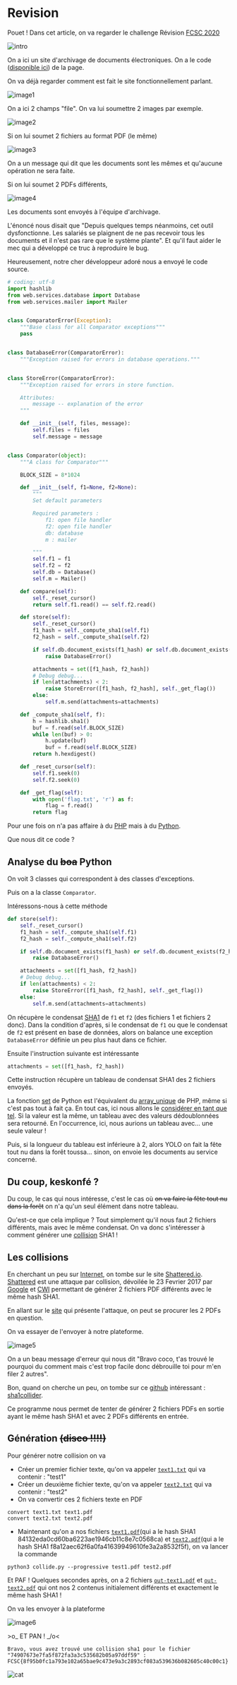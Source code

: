 # Revision

Pouet ! Dans cet article, on va regarder le challenge Révision [FCSC 2020](https://www.france-cybersecurity-challenge.fr/)

![intro](assets/intro.png)

On a ici un site d'archivage de documents électroniques. On a le code ([disponible ici](ressources/comparator.py)) de la page.

On va déjà regarder comment est fait le site fonctionnellement parlant.

![image1](assets/image1.png)

On a ici 2 champs "file". On va lui soumettre 2 images par exemple.

![image2](assets/image2.png)

Si on lui soumet 2 fichiers au format PDF (le même)

![image3](assets/image3.png)

On a un message qui dit que les documents sont les mêmes et qu'aucune opération ne sera faite.

Si on lui soumet 2 PDFs différents,

![image4](assets/image4.png)

Les documents sont envoyés à l'équipe d'archivage.

L'énoncé nous disait que "Depuis quelques temps néanmoins, cet outil dysfonctionne. Les salariés se plaignent de ne pas recevoir tous les documents et il n'est pas rare que le système plante". Et qu'il faut aider le mec qui a développé ce truc à reproduire le bug.

Heureusement, notre cher développeur adoré nous a envoyé le code source.

```python
# coding: utf-8
import hashlib
from web.services.database import Database
from web.services.mailer import Mailer


class ComparatorError(Exception):
    """Base class for all Comparator exceptions"""
    pass


class DatabaseError(ComparatorError):
    """Exception raised for errors in database operations."""


class StoreError(ComparatorError):
    """Exception raised for errors in store function.

    Attributes:
        message -- explanation of the error
    """

    def __init__(self, files, message):
        self.files = files
        self.message = message


class Comparator(object):
    """A class for Comparator"""

    BLOCK_SIZE = 8*1024

    def __init__(self, f1=None, f2=None):
        """
        Set default parameters

        Required parameters :
            f1: open file handler
            f2: open file handler
            db: database
            m : mailer

        """
        self.f1 = f1
        self.f2 = f2
        self.db = Database()
        self.m = Mailer()

    def compare(self):
        self._reset_cursor()
        return self.f1.read() == self.f2.read()

    def store(self):
        self._reset_cursor()
        f1_hash = self._compute_sha1(self.f1)
        f2_hash = self._compute_sha1(self.f2)

        if self.db.document_exists(f1_hash) or self.db.document_exists(f2_hash):
            raise DatabaseError()

        attachments = set([f1_hash, f2_hash])
        # Debug debug...
        if len(attachments) < 2:
            raise StoreError([f1_hash, f2_hash], self._get_flag())
        else:
            self.m.send(attachments=attachments)

    def _compute_sha1(self, f):
        h = hashlib.sha1()
        buf = f.read(self.BLOCK_SIZE)
        while len(buf) > 0:
            h.update(buf)
            buf = f.read(self.BLOCK_SIZE)
        return h.hexdigest()

    def _reset_cursor(self):
        self.f1.seek(0)
        self.f2.seek(0)

    def _get_flag(self):
        with open('flag.txt', 'r') as f:
            flag = f.read()
        return flag
```

Pour une fois on n'a pas affaire à du [PHP](https://fr.wikipedia.org/wiki/PHP) mais à du [Python](https://fr.wikipedia.org/wiki/Python_(langage)).

Que nous dit ce code ?

## Analyse du ~~boa~~ Python

On voit 3 classes qui correspondent à des classes d'exceptions.

Puis on a la classe `Comparator`.

Intéressons-nous à cette méthode

```python
def store(self):
    self._reset_cursor()
    f1_hash = self._compute_sha1(self.f1)
    f2_hash = self._compute_sha1(self.f2)

    if self.db.document_exists(f1_hash) or self.db.document_exists(f2_hash):
        raise DatabaseError()

    attachments = set([f1_hash, f2_hash])
    # Debug debug...
    if len(attachments) < 2:
        raise StoreError([f1_hash, f2_hash], self._get_flag())
    else:
        self.m.send(attachments=attachments)
```

On récupère le condensat [SHA1](https://fr.wikipedia.org/wiki/SHA-1) de `f1` et `f2` (des fichiers 1 et fichiers 2 donc). Dans la condition d'après, si le condensat de `f1` ou que le condensat de `f2` est présent en base de données, alors on balance une exception `DatabaseError` définie un peu plus haut dans ce fichier.

Ensuite l'instruction suivante est intéressante

```python
attachments = set([f1_hash, f2_hash])
```

Cette instruction récupère un tableau de condensat SHA1 des 2 fichiers envoyés.

La fonction [set](https://docs.python.org/3/library/stdtypes.html#set) de Python est l'équivalent du [array_unique](https://www.php.net/manual/fr/function.array-unique.php) de PHP, même si c'est pas tout à fait ça. En tout cas, ici nous allons le [considérer en tant que tel](https://www.youtube.com/watch?v=Tj_DHw6L9BQ). Si la valeur est la même, un tableau avec des valeurs dédoublonnées sera retourné. En l'occurrence, ici, nous aurions un tableau avec... une seule valeur !

Puis, si la longueur du tableau est inférieure à 2, alors YOLO on fait la fête tout nu dans la forêt toussa... sinon, on envoie les documents au service concerné.

## Du coup, keskonfé ?

Du coup, le cas qui nous intéresse, c'est le cas où ~~on va faire la fête tout nu dans la forêt~~ on n'a qu'un seul élément dans notre tableau.

Qu'est-ce que cela implique ? Tout simplement qu'il nous faut 2 fichiers différents, mais avec le même condensat. On va donc s'intéresser à comment générer une [collision](https://fr.wikipedia.org/wiki/Attaque_de_collisions) SHA1 !

## Les collisions

En cherchant un peu sur [Internet](https://fr.wikipedia.org/wiki/Internet), on tombe sur le site [Shattered.io](http://shattered.io/). [Shattered](https://en.wikipedia.org/wiki/SHA-1#SHAttered_%E2%80%93_first_public_collision) est une attaque par collision, dévoilée le 23 Fevrier 2017 par [Google](https://fr.wikipedia.org/wiki/Google) et [CWI](https://en.wikipedia.org/wiki/Centrum_Wiskunde_%26_Informatica) permettant de générer 2 fichiers PDF différents avec le même hash SHA1.

En allant sur le [site](http://shattered.io/) qui présente l'attaque, on peut se procurer les 2 PDFs en question.

On va essayer de l'envoyer à notre plateforme.

![image5](assets/image5.png)

On a un beau message d'erreur qui nous dit "Bravo coco, t'as trouvé le pourquoi du comment mais c'est trop facile donc débrouille toi pour m'en filer 2 autres".

Bon, quand on cherche un peu, on tombe sur ce [github](https://fr.wikipedia.org/wiki/GitHub) intéressant : [sha1collider](https://github.com/nneonneo/sha1collider).

Ce programme nous permet de tenter de générer 2 fichiers PDFs en sortie ayant le même hash SHA1 et avec 2 PDFs différents en entrée.

## Génération ~~(disco !!!!)~~

Pour générer notre collision on va

- Créer un premier fichier texte, qu'on va appeler [`text1.txt`](ressources/text1.txt) qui va contenir : "test1"
- Créer un deuxième fichier texte, qu'on va appeler [`text2.txt`](ressources/text2.txt) qui va contenir : "test2"
- On va convertir ces 2 fichiers texte en PDF

```shell
convert text1.txt text1.pdf
convert text2.txt text2.pdf
```

- Maintenant qu'on a nos fichiers [`text1.pdf`](ressources/text1.pdf)(qui a le hash SHA1 84132eda0cd60ba6223ae1946cb11c8e7c0568ca) et [`text2.pdf`](ressources/text2.pdf)(qui a le hash SHA1 f8a12aec62f6a0fa41639949610fe3a2a8532f5f), on va lancer la commande

```shell
python3 collide.py --progressive test1.pdf test2.pdf
```

Et PAF ! Quelques secondes après, on a 2 fichiers [`out-text1.pdf`](ressources/out-text1.pdf) et [`out-text2.pdf`](assets/out-text2.pdf) qui ont nos 2 contenus initialement différents et exactement le même hash SHA1 !

On va les envoyer à la plateforme

![image6](assets/image6.png)

\>o\_ ET PAN ! _/o<

```
Bravo, vous avez trouvé une collision sha1 pour le fichier "74907673e7fa5f872fa3a3c535682b05a97ddf59" :
FCSC{8f95b0fc1a793e102a65bae9c473e9a3c2893cf083a539636b082605c40c00c1}
```

![cat](assets/cat.jpg)
